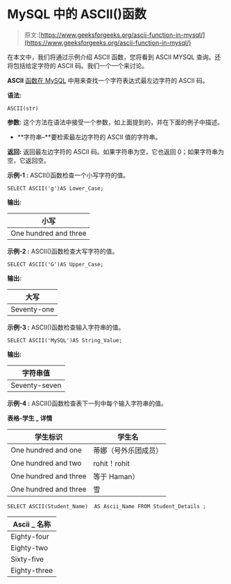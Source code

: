 # MySQL 中的 ASCII()函数

> 原文:[https://www.geeksforgeeks.org/ascii-function-in-mysql/](https://www.geeksforgeeks.org/ascii-function-in-mysql/)

在本文中，我们将通过示例介绍 ASCII 函数，您将看到 ASCII MYSQL 查询。还将包括给定字符的 ASCII 码。我们一个一个来讨论。

**ASCII** [函数在 MySQL](https://www.geeksforgeeks.org/sql-functions-aggregate-scalar-functions/) 中用来查找一个字符表达式最左边字符的 ASCII 码。

**语法:**

```
ASCII(str)

```

**参数:**
这个方法在语法中接受一个参数，如上面提到的，并在下面的例子中描述。

*   **字符串–**要检索最左边字符的 ASCII 值的字符串。

**返回:**
返回最左边字符的 ASCII 码。如果字符串为空，它也返回 0；如果字符串为空，它返回空。

**示例-1 :**
ASCII()函数检查一个小写字符的值。

```
SELECT ASCII('g')AS Lower_Case;

```

**输出:**

| 小写 |
| --- |
| One hundred and three |

**示例-2 :**
ASCII()函数检查大写字符的值。

```
SELECT ASCII('G')AS Upper_Case;

```

**输出:**

| 大写 |
| --- |
| Seventy-one |

**示例-3 :**
ASCII()函数检查输入字符串的值。

```
SELECT ASCII('MySQL')AS String_Value;

```

**输出:**

| 字符串值 |
| --- |
| Seventy-seven |

**示例-4 :**
ASCII()函数检查表下一列中每个输入字符串的值。

**表格-学生 _ 详情**

| 学生标识 | 学生名 |
| --- | --- |
| One hundred and one | 蒂娜（号外乐团成员） |
| One hundred and two | rohit！rohit |
| One hundred and three | 等于 Haman） |
| One hundred and three | 雪 |

```
SELECT ASCII(Student_Name)  AS Ascii_Name FROM Student_Details ;

```

| Ascii _ 名称 |
| --- |
| Eighty-four |
| Eighty-two |
| Sixty-five |
| Eighty-three |
